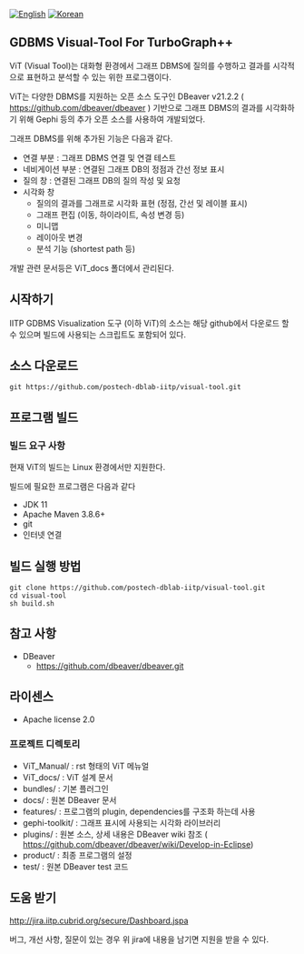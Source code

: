 [![English](
https://img.shields.io/badge/language-English-orange.svg)](README_EN.md)
[![Korean](
https://img.shields.io/badge/language-Korean-blue.svg)](README.md)

## GDBMS Visual-Tool For TurboGraph++ 

ViT (Visual Tool)는 대화형 환경에서 그래프 DBMS에 질의를 수행하고 결과를 시각적으로 표현하고 분석할 수 있는 위한 프로그램이다.

ViT는 다양한 DBMS를 지원하는 오픈 소스 도구인 DBeaver v21.2.2 ( https://github.com/dbeaver/dbeaver ) 기반으로 그래프 DBMS의 결과를 시각화하기 위해 Gephi 등의 추가 오픈 소스를 사용하여 개발되었다.

그래프 DBMS를 위해 추가된 기능은 다음과 같다.

* 연결 부분 : 그래프 DBMS 연결 및 연결 테스트
* 네비게이션 부분 : 연결된 그래프 DB의 정점과 간선 정보 표시
* 질의 창  : 연결된 그래프 DB의 질의 작성 및 요청
* 시각화 창
   - 질의의 결과를 그래프로 시각화 표현 (정점, 간선 및 레이블 표시)
   - 그래프 편집 (이동, 하이라이트, 속성 변경 등)
   - 미니맵 
   - 레이아웃 변경
   - 분석 기능 (shortest path 등) 

개발 관련 문서등은 ViT_docs 폴더에서 관리된다.

## 시작하기

IITP GDBMS Visualization 도구 (이하 ViT)의 소스는 해당 github에서 다운로드 할 수 있으며 빌드에 사용되는 스크립트도 포함되어 있다.

## 소스 다운로드

```
git https://github.com/postech-dblab-iitp/visual-tool.git
```

## 프로그램 빌드

### 빌드 요구 사항

현재 ViT의 빌드는 Linux 환경에서만 지원한다.

빌드에 필요한 프로그램은 다음과 같다

 - JDK 11
 - Apache Maven 3.8.6+
 - git
 - 인터넷 연결


## 빌드 실행 방법

```
git clone https://github.com/postech-dblab-iitp/visual-tool.git
cd visual-tool
sh build.sh
```

## 참고 사항

- DBeaver
    - https://github.com/dbeaver/dbeaver.git


## 라이센스

- Apache license 2.0

### 프로젝트 디렉토리

- ViT_Manual/ : rst 형태의 ViT 메뉴얼
- ViT_docs/ : ViT 설계 문서
- bundles/ : 기본 플러그인
- docs/ : 원본 DBeaver 문서
- features/ : 프로그램의 plugin, dependencies를 구조화 하는데 사용
- gephi-toolkit/ : 그래프 표시에 사용되는 시각화 라이브러리
- plugins/ : 원본 소스, 상세 내용은 DBeaver wiki 참조 ( https://github.com/dbeaver/dbeaver/wiki/Develop-in-Eclipse) 
- product/ : 최종 프로그램의 설정
- test/ : 원본 DBeaver test 코드

## 도움 받기

http://jira.iitp.cubrid.org/secure/Dashboard.jspa

버그, 개선 사항, 질문이 있는 경우 위 jira에 내용을 남기면 지원을 받을 수 있다.